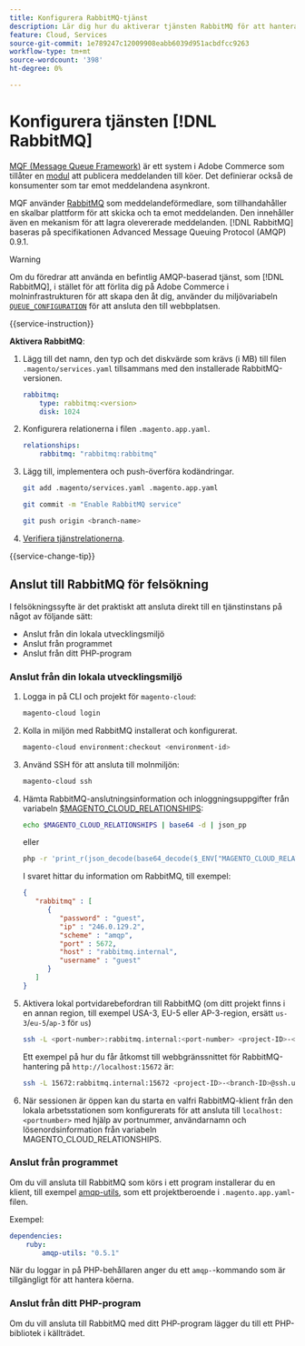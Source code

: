 ```yaml
---
title: Konfigurera RabbitMQ-tjänst
description: Lär dig hur du aktiverar tjänsten RabbitMQ för att hantera meddelandeköer för Adobe Commerce i molninfrastruktur.
feature: Cloud, Services
source-git-commit: 1e789247c12009908eabb6039d951acbdfcc9263
workflow-type: tm+mt
source-wordcount: '398'
ht-degree: 0%

---
```


# Konfigurera tjänsten [!DNL RabbitMQ]

[MQF (Message Queue Framework)](https://experienceleague.adobe.com/docs/commerce-operations/configuration-guide/message-queues/message-queue-framework.html) är ett system i Adobe Commerce som tillåter en [modul](https://experienceleague.adobe.com/en/docs/commerce-operations/implementation-playbook/glossary#module) att publicera meddelanden till köer. Det definierar också de konsumenter som tar emot meddelandena asynkront.

MQF använder [RabbitMQ](https://www.rabbitmq.com/) som meddelandeförmedlare, som tillhandahåller en skalbar plattform för att skicka och ta emot meddelanden. Den innehåller även en mekanism för att lagra olevererade meddelanden. [!DNL RabbitMQ] baseras på specifikationen Advanced Message Queuing Protocol (AMQP) 0.9.1.

>[!WARNING]
>
>Om du föredrar att använda en befintlig AMQP-baserad tjänst, som [!DNL RabbitMQ], i stället för att förlita dig på Adobe Commerce i molninfrastrukturen för att skapa den åt dig, använder du miljövariabeln [`QUEUE_CONFIGURATION`](../environment/variables-deploy.md#queue_configuration) för att ansluta den till webbplatsen.

{{service-instruction}}

**Aktivera RabbitMQ**:

1. Lägg till det namn, den typ och det diskvärde som krävs (i MB) till filen `.magento/services.yaml` tillsammans med den installerade RabbitMQ-versionen.

   ```yaml
   rabbitmq:
       type: rabbitmq:<version>
       disk: 1024
   ```

1. Konfigurera relationerna i filen `.magento.app.yaml`.

   ```yaml
   relationships:
       rabbitmq: "rabbitmq:rabbitmq"
   ```

1. Lägg till, implementera och push-överföra kodändringar.

   ```bash
   git add .magento/services.yaml .magento.app.yaml
   ```

   ```bash
   git commit -m "Enable RabbitMQ service"
   ```

   ```bash
   git push origin <branch-name>
   ```

1. [Verifiera tjänstrelationerna](services-yaml.md#service-relationships).

{{service-change-tip}}

## Anslut till RabbitMQ för felsökning

I felsökningssyfte är det praktiskt att ansluta direkt till en tjänstinstans på något av följande sätt:

- Anslut från din lokala utvecklingsmiljö
- Anslut från programmet
- Anslut från ditt PHP-program

### Anslut från din lokala utvecklingsmiljö

1. Logga in på CLI och projekt för `magento-cloud`:

   ```bash
   magento-cloud login
   ```

1. Kolla in miljön med RabbitMQ installerat och konfigurerat.

   ```bash
   magento-cloud environment:checkout <environment-id>
   ```

1. Använd SSH för att ansluta till molnmiljön:

   ```bash
   magento-cloud ssh
   ```

1. Hämta RabbitMQ-anslutningsinformation och inloggningsuppgifter från variabeln [$MAGENTO_CLOUD_RELATIONSHIPS](../application/properties.md#relationships):

   ```bash
   echo $MAGENTO_CLOUD_RELATIONSHIPS | base64 -d | json_pp
   ```

   eller

   ```bash
   php -r 'print_r(json_decode(base64_decode($_ENV["MAGENTO_CLOUD_RELATIONSHIPS"])));'
   ```

   I svaret hittar du information om RabbitMQ, till exempel:

   ```json
   {
      "rabbitmq" : [
         {
            "password" : "guest",
            "ip" : "246.0.129.2",
            "scheme" : "amqp",
            "port" : 5672,
            "host" : "rabbitmq.internal",
            "username" : "guest"
         }
      ]
   }
   ```

1. Aktivera lokal portvidarebefordran till RabbitMQ (om ditt projekt finns i en annan region, till exempel USA-3, EU-5 eller AP-3-region, ersätt ``us-3``/``eu-5``/``ap-3`` för ``us``)

   ```bash
   ssh -L <port-number>:rabbitmq.internal:<port-number> <project-ID>-<branch-ID>@ssh.us.magentosite.cloud
   ```

   Ett exempel på hur du får åtkomst till webbgränssnittet för RabbitMQ-hantering på `http://localhost:15672` är:

   ```bash
   ssh -L 15672:rabbitmq.internal:15672 <project-ID>-<branch-ID>@ssh.us.magentosite.cloud
   ```

1. När sessionen är öppen kan du starta en valfri RabbitMQ-klient från den lokala arbetsstationen som konfigurerats för att ansluta till `localhost:<portnumber>` med hjälp av portnummer, användarnamn och lösenordsinformation från variabeln MAGENTO_CLOUD_RELATIONSHIPS.

### Anslut från programmet

Om du vill ansluta till RabbitMQ som körs i ett program installerar du en klient, till exempel [amqp-utils](https://github.com/dougbarth/amqp-utils), som ett projektberoende i `.magento.app.yaml`-filen.

Exempel:

```yaml
dependencies:
    ruby:
        amqp-utils: "0.5.1"
```

När du loggar in på PHP-behållaren anger du ett `amqp-`-kommando som är tillgängligt för att hantera köerna.

### Anslut från ditt PHP-program

Om du vill ansluta till RabbitMQ med ditt PHP-program lägger du till ett PHP-bibliotek i källträdet.

